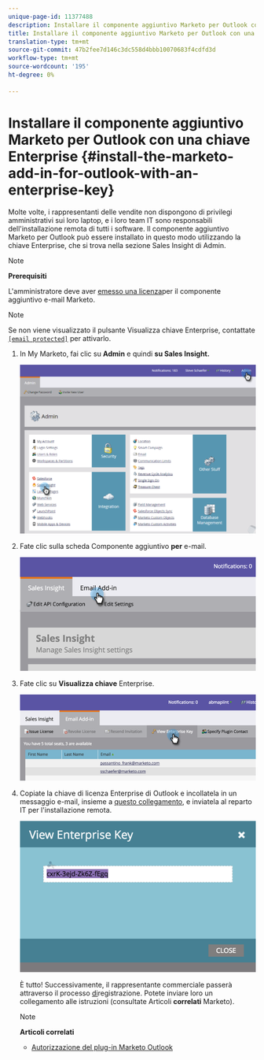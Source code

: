 ```yaml
---
unique-page-id: 11377488
description: Installare il componente aggiuntivo Marketo per Outlook con una chiave Enterprise - Marketo Docs - Documentazione del prodotto
title: Installare il componente aggiuntivo Marketo per Outlook con una chiave Enterprise
translation-type: tm+mt
source-git-commit: 47b2fee7d146c3dc558d4bbb10070683f4cdfd3d
workflow-type: tm+mt
source-wordcount: '195'
ht-degree: 0%

---
```



# Installare il componente aggiuntivo Marketo per Outlook con una chiave Enterprise {#install-the-marketo-add-in-for-outlook-with-an-enterprise-key}

Molte volte, i rappresentanti delle vendite non dispongono di privilegi amministrativi sui loro laptop, e i loro team IT sono responsabili dell&#39;installazione remota di tutti i software. Il componente aggiuntivo Marketo per Outlook può essere installato in questo modo utilizzando la chiave Enterprise, che si trova nella sezione Sales Insight di Admin.

>[!NOTE]
>
>**Prerequisiti**
>
>L&#39;amministratore deve aver [emesso una licenza](issue-a-marketo-email-add-in-license.md)per il componente aggiuntivo e-mail Marketo.

>[!NOTE]
>
>Se non viene visualizzato il pulsante Visualizza chiave Enterprise, contattate [`[email protected]`](http://docs.marketo.com/cdn-cgi/l/email-protection#1c6f696c6c736e685c717d6e77796873327f7371) per attivarlo.

1. In My Marketo, fai clic su **Admin** e quindi **su Sales Insight.**

   ![](assets/image2016-7-25-14-3a22-3a12.png)

1. Fate clic sulla scheda Componente aggiuntivo **per** e-mail.

   ![](assets/image2016-7-25-14-3a23-3a57.png)

1. Fate clic su **Visualizza chiave** Enterprise.

   ![](assets/image2016-7-25-14-3a35-3a38.png)

1. Copiate la chiave di licenza Enterprise di Outlook e incollatela in un messaggio e-mail, insieme a [questo collegamento](marketo-outlook-plugin-installation-by-it.md), e inviatela al reparto IT per l&#39;installazione remota.

   ![](assets/image2016-7-25-14-3a39-3a9.png)

   È tutto! Successivamente, il rappresentante commerciale passerà attraverso il processo [di](authorize-the-marketo-outlook-plugin.md)registrazione. Potete inviare loro un collegamento alle istruzioni (consultate Articoli **correlati** Marketo).

   >[!NOTE]
   >
   >**Articoli correlati**
   >
   >    
   >    
   >    * [Autorizzazione del plug-in Marketo Outlook](authorize-the-marketo-outlook-plugin.md)


